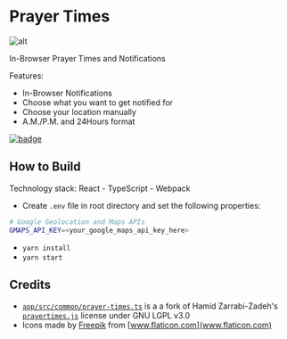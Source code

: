 # Prayer Times

![alt](https://raw.githubusercontent.com/jalalmostafa/chrome-prayertimes/master/web_store/small-mosque.png)

In-Browser Prayer Times and Notifications

Features:

- In-Browser Notifications
- Choose what you want to get notified for
- Choose your location manually
- A.M./P.M. and 24Hours format

[![badge](https://developer.chrome.com/webstore/images/ChromeWebStore_BadgeWBorder_v2_206x58.png)](https://chrome.google.com/webstore/detail/prayer-times/ipkhkglhpmngdkgclngmlpkekkpplbgm)

## How to Build

Technology stack: React - TypeScript - Webpack

- Create `.env` file in root directory and set the following properties:

```bash
# Google Geolocation and Maps APIs
GMAPS_API_KEY=<your_google_maps_api_key_here>
```

- `yarn install`
- `yarn start`

## Credits

- [`app/src/common/prayer-times.ts`](https://github.com/jalalmostafa/chrome-prayertimes/blob/master/app/src/common/prayer-times.ts) is a a fork of Hamid Zarrabi-Zadeh's [`prayertimes.js`](http://praytimes.org/code/v2/js/PrayTimes.js) license under GNU LGPL v3.0
- Icons made by [Freepik](https://www.flaticon.com/authors/freepik) from [www.flaticon.com](www.flaticon.com)
